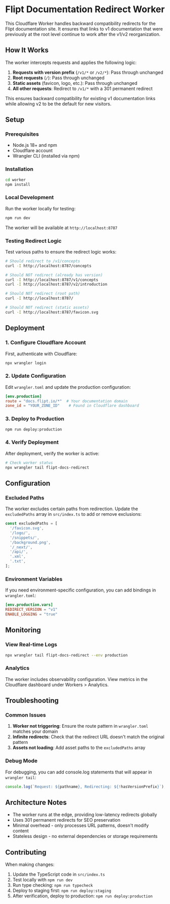 # Flipt Documentation Redirect Worker

This Cloudflare Worker handles backward compatibility redirects for the Flipt documentation site. It ensures that links to v1 documentation that were previously at the root level continue to work after the v1/v2 reorganization.

## How It Works

The worker intercepts requests and applies the following logic:

1. **Requests with version prefix** (`/v1/*` or `/v2/*`): Pass through unchanged
2. **Root requests** (`/`): Pass through unchanged
3. **Static assets** (favicon, logo, etc.): Pass through unchanged
4. **All other requests**: Redirect to `/v1/*` with a 301 permanent redirect

This ensures backward compatibility for existing v1 documentation links while allowing v2 to be the default for new visitors.

## Setup

### Prerequisites

- Node.js 18+ and npm
- Cloudflare account
- Wrangler CLI (installed via npm)

### Installation

```bash
cd worker
npm install
```

### Local Development

Run the worker locally for testing:

```bash
npm run dev
```

The worker will be available at `http://localhost:8787`

### Testing Redirect Logic

Test various paths to ensure the redirect logic works:

```bash
# Should redirect to /v1/concepts
curl -I http://localhost:8787/concepts

# Should NOT redirect (already has version)
curl -I http://localhost:8787/v1/concepts
curl -I http://localhost:8787/v2/introduction

# Should NOT redirect (root path)
curl -I http://localhost:8787/

# Should NOT redirect (static assets)
curl -I http://localhost:8787/favicon.svg
```

## Deployment

### 1. Configure Cloudflare Account

First, authenticate with Cloudflare:

```bash
npx wrangler login
```

### 2. Update Configuration

Edit `wrangler.toml` and update the production configuration:

```toml
[env.production]
route = "docs.flipt.io/*"  # Your documentation domain
zone_id = "YOUR_ZONE_ID"    # Found in Cloudflare dashboard
```

### 3. Deploy to Production

```bash
npm run deploy:production
```

### 4. Verify Deployment

After deployment, verify the worker is active:

```bash
# Check worker status
npx wrangler tail flipt-docs-redirect
```

## Configuration

### Excluded Paths

The worker excludes certain paths from redirection. Update the `excludedPaths` array in `src/index.ts` to add or remove exclusions:

```typescript
const excludedPaths = [
  '/favicon.svg',
  '/logo/',
  '/snippets/',
  '/background.png',
  '/_next/',
  '/api/',
  '.xml',
  '.txt',
];
```

### Environment Variables

If you need environment-specific configuration, you can add bindings in `wrangler.toml`:

```toml
[env.production.vars]
REDIRECT_VERSION = "v1"
ENABLE_LOGGING = "true"
```

## Monitoring

### View Real-time Logs

```bash
npx wrangler tail flipt-docs-redirect --env production
```

### Analytics

The worker includes observability configuration. View metrics in the Cloudflare dashboard under Workers > Analytics.

## Troubleshooting

### Common Issues

1. **Worker not triggering**: Ensure the route pattern in `wrangler.toml` matches your domain
2. **Infinite redirects**: Check that the redirect URL doesn't match the original pattern
3. **Assets not loading**: Add asset paths to the `excludedPaths` array

### Debug Mode

For debugging, you can add console.log statements that will appear in `wrangler tail`:

```typescript
console.log(`Request: ${pathname}, Redirecting: ${!hasVersionPrefix}`);
```

## Architecture Notes

- The worker runs at the edge, providing low-latency redirects globally
- Uses 301 permanent redirects for SEO preservation
- Minimal overhead - only processes URL patterns, doesn't modify content
- Stateless design - no external dependencies or storage requirements

## Contributing

When making changes:

1. Update the TypeScript code in `src/index.ts`
2. Test locally with `npm run dev`
3. Run type checking: `npm run typecheck`
4. Deploy to staging first: `npm run deploy:staging`
5. After verification, deploy to production: `npm run deploy:production`